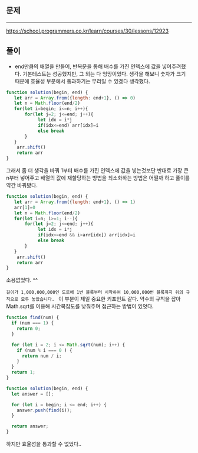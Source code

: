 ## 문제
----
https://school.programmers.co.kr/learn/courses/30/lessons/12923

## 풀이
- end만큼의 배열을 만들어, 반복문을 통해 배수를 가진 인덱스에 값을 넣어주려했다. 기본테스트는 성공했지만, 그 외는 다 엉망이었다.
생각을 해보니 숫자가 크기 때문에 효율성 부분에서 통과하기는 무리일 수 있겠다 생각했다.
```jsx
function solution(begin, end) {
   let arr = Array.from({length: end+1}, () => 0)
   let n = Math.floor(end/2)
   for(let i=begin; i<=n; i++){
       for(let j=2; j<=end; j++){
            let idx = i*j 
            if(idx<=end) arr[idx]=i
            else break
       }
   }
    arr.shift()
    return arr
}
```

그래서 좀 더 생각을 바꿔 1부터 배수를 가진 인덱스에 값을 넣는것보단 반대로 가장 큰 n부터 넣어주고 배열의 값에 재할당하는 방법을 최소화하는 방법은 어떨까 하고 풀이를 약간 바꿔봤다.
```jsx
function solution(begin, end) {
   let arr = Array.from({length: end+1}, () => 1)
   arr[1]=0
   let n = Math.floor(end/2)
   for(let i=n; i>=1; i--){
       for(let j=2; j<=end; j++){
            let idx = i*j 
            if(idx<=end && i>arr[idx]) arr[idx]=i
            else break
       }
   }
    arr.shift()
    return arr
}
```
소용없었다. ^^


`길이가 1,000,000,000인 도로에 1번 블록부터 시작하여 10,000,000번 블록까지 위의 규칙으로 모두 놓았습니다. ` 이 부분이 제일 중요한 키포인트 같다.
약수의 규칙을 잡아 Math.sqrt를 이용해 시간복잡도를 낮춰주며 접근하는 방법이 있엇다.
```jsx
function find(num) {
  if (num === 1) {
    return 0;
  }

  for (let i = 2; i <= Math.sqrt(num); i++) {
    if (num % i === 0 ) {
      return num / i;
    }
  }
  return 1;
}

function solution(begin, end) {
  let answer = [];

  for (let i = begin; i <= end; i++) {
    answer.push(find(i));
  }

  return answer;
}
```


하지만 효율성을 통과할 수 없었다..

